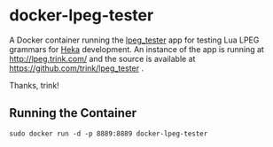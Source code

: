 # docker-lpeg-tester
A Docker container running the [lpeg_tester](https://github.com/trink/lpeg_tester) app for testing Lua LPEG grammars for [Heka](https://github.com/mozilla-services/heka/) development.  An instance of the app is running at http://lpeg.trink.com/ and the source is available at https://github.com/trink/lpeg_tester .

Thanks, trink!


## Running the Container

`sudo docker run -d -p 8889:8889 docker-lpeg-tester`
